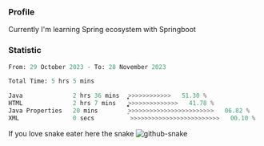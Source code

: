 ### Profile 

Currently I'm learning Spring ecosystem with Springboot

### Statistic
<!--START_SECTION:waka-->

```python
From: 29 October 2023 - To: 28 November 2023

Total Time: 5 hrs 5 mins

Java              2 hrs 36 mins   ͎͎͎͎͎͎͎͎͎͎͎͎̞>>>>>>>>>>>>   51.30 %
HTML              2 hrs 7 mins    ͎͎͎͎͎͎͎͎͎͎͚>>>>>>>>>>>>>>   41.78 %
Java Properties   20 mins         ͎>>>>>>>>>>>>>>>>>>>>>>>>   06.82 %
XML               0 secs          >>>>>>>>>>>>>>>>>>>>>>>>>   00.10 %
```

<!--END_SECTION:waka-->

If you love snake eater here the snake 
<picture>
  <source media="(prefers-color-scheme: dark)" srcset="https://github.com/pradana4648/pradana4648/blob/c0566a83ca6ea5f2e46bab00e717c4c82b4b5c4c/github-contribution-grid-snake-dark.svg" />
  <source media="(prefers-color-scheme: light)" srcset="https://github.com/pradana4648/pradana4648/blob/c0566a83ca6ea5f2e46bab00e717c4c82b4b5c4c/github-contribution-grid-snake.svg" />
  <img alt="github-snake" src="https://github.com/pradana4648/pradana4648/blob/c0566a83ca6ea5f2e46bab00e717c4c82b4b5c4c/github-contribution-grid-snake.svg" />
</picture>
